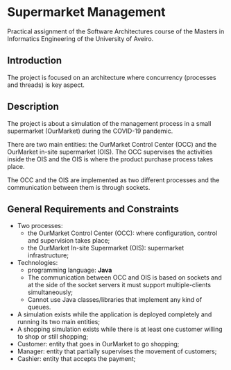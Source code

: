 # Supermarket Management
Practical assignment of the Software Architectures course of the Masters in Informatics Engineering of the University of Aveiro.

## Introduction
The project is focused on an architecture where concurrency (processes and threads) is key aspect.

## Description
The project is about a simulation of the management process in a small supermarket (OurMarket) during the COVID-19 pandemic.

There are two main entities: the OurMarket Control Center (OCC) and the OurMarket in-site supermarket (OIS). The OCC supervises the activities inside the OIS and the OIS is where the product purchase process takes place.

The OCC and the OIS are implemented as two different processes and the communication between them is through sockets.

## General Requirements and Constraints
- Two processes:
  - the OurMarket Control Center (OCC): where configuration, control and supervision takes place;
  - the OurMarket In-site Supermarket (OIS): supermarket infrastructure;
- Technologies:
  - programming language: <b>Java</b>
  - The communication between OCC and OIS is based on sockets and at the side of the socket servers it must support multiple-clients simultaneously;
  - Cannot use Java classes/libraries that implement any kind of queues.
- A simulation exists while the application is deployed completely and running its two main entities;
- A shopping simulation exists while there is at least one customer willing to shop or still shopping;
- Customer: entity that goes in OurMarket to go shopping;
- Manager: entity that partially supervises the movement of customers;
- Cashier: entity that accepts the payment;

